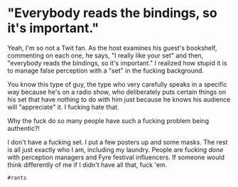 # "Everybody reads the bindings, so it's important."

Yeah, I'm so not a Twit fan. As the host examines his guest's bookshelf,
commenting on each one, he says, "I really like your set" and then,
"everybody reads the bindings, so it's important." I realized how
stupid it is to manage false perception with a "set" in the
fucking background. 

You know this type of guy, the type who very carefully speaks in
a specific way because he's on a radio show, who deliberately puts
certain things on his set that have nothing to do with him just because
he knows his audience will "appreciate" it. I fucking hate that. 

Why the fuck do so many people have such a fucking problem being
authentic?!

I don't have a fucking set. I put a few posters up and some masks. The
rest is all just exactly who I am, including my laundry. People are
fucking *done* with perception managers and Fyre festival influencers.
If someone would think differently of me if I didn't have all that, fuck
'em.

    #rants
